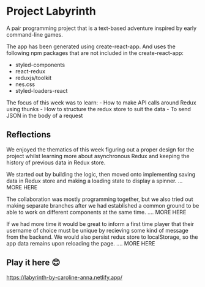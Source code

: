 # Project Labyrinth
A pair programming project that is a text-based adventure inspired by early command-line games.

The app has been generated using create-react-app. And uses the following npm packages that are not included in the create-react-app: 
- styled-components 
- react-redux 
- reduxjs/toolkit
- nes.css
- styled-loaders-react

The focus of this week was to learn:
	- How to make API calls around Redux using thunks
	-  How to structure the redux store to suit the data
	-  To send JSON in the body of a request
## Reflections
We enjoyed the thematics of this week figuring out a proper design for the project whilst learning more about asynchronous Redux and keeping the history of previous data in Redux store. 

We started out by building the logic, then moved onto implementing saving data in Redux store and making a loading state to display a spinner.
... MORE HERE

The collaboration was mostly programming together, but we also tried out making separate branches after we had established a common ground to be able to work on different components at the same time. 
.... MORE HERE

If we had more time it would be great to inform a first time player that their username of choice must be unique by recieving some kind of message from the backend. We would also persist redux store to localStorage, so the app data remains upon reloading the page. 
.... MORE HERE
## Play it here 😊
https://labyrinth-by-caroline-anna.netlify.app/
